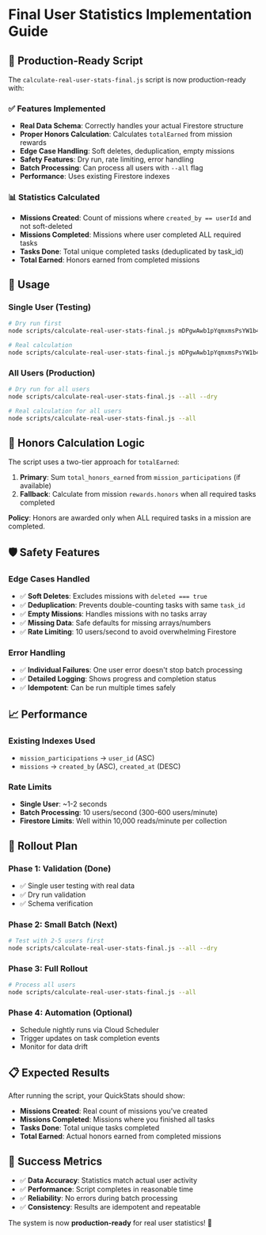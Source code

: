 # Final User Statistics Implementation Guide

## 🎯 **Production-Ready Script**

The `calculate-real-user-stats-final.js` script is now production-ready with:

### ✅ **Features Implemented**
- **Real Data Schema**: Correctly handles your actual Firestore structure
- **Proper Honors Calculation**: Calculates `totalEarned` from mission rewards
- **Edge Case Handling**: Soft deletes, deduplication, empty missions
- **Safety Features**: Dry run, rate limiting, error handling
- **Batch Processing**: Can process all users with `--all` flag
- **Performance**: Uses existing Firestore indexes

### 📊 **Statistics Calculated**
- **Missions Created**: Count of missions where `created_by == userId` and not soft-deleted
- **Missions Completed**: Missions where user completed ALL required tasks
- **Tasks Done**: Total unique completed tasks (deduplicated by task_id)
- **Total Earned**: Honors earned from completed missions

## 🚀 **Usage**

### **Single User (Testing)**
```bash
# Dry run first
node scripts/calculate-real-user-stats-final.js mDPgwAwb1pYqmxmsPsYW1b4qlup2 --dry

# Real calculation
node scripts/calculate-real-user-stats-final.js mDPgwAwb1pYqmxmsPsYW1b4qlup2
```

### **All Users (Production)**
```bash
# Dry run for all users
node scripts/calculate-real-user-stats-final.js --all --dry

# Real calculation for all users
node scripts/calculate-real-user-stats-final.js --all
```

## 🔧 **Honors Calculation Logic**

The script uses a two-tier approach for `totalEarned`:

1. **Primary**: Sum `total_honors_earned` from `mission_participations` (if available)
2. **Fallback**: Calculate from mission `rewards.honors` when all required tasks completed

**Policy**: Honors are awarded only when ALL required tasks in a mission are completed.

## 🛡️ **Safety Features**

### **Edge Cases Handled**
- ✅ **Soft Deletes**: Excludes missions with `deleted === true`
- ✅ **Deduplication**: Prevents double-counting tasks with same `task_id`
- ✅ **Empty Missions**: Handles missions with no tasks array
- ✅ **Missing Data**: Safe defaults for missing arrays/numbers
- ✅ **Rate Limiting**: 10 users/second to avoid overwhelming Firestore

### **Error Handling**
- ✅ **Individual Failures**: One user error doesn't stop batch processing
- ✅ **Detailed Logging**: Shows progress and completion status
- ✅ **Idempotent**: Can be run multiple times safely

## 📈 **Performance**

### **Existing Indexes Used**
- `mission_participations` → `user_id` (ASC)
- `missions` → `created_by` (ASC), `created_at` (DESC)

### **Rate Limits**
- **Single User**: ~1-2 seconds
- **Batch Processing**: 10 users/second (300-600 users/minute)
- **Firestore Limits**: Well within 10,000 reads/minute per collection

## 🔄 **Rollout Plan**

### **Phase 1: Validation (Done)**
- ✅ Single user testing with real data
- ✅ Dry run validation
- ✅ Schema verification

### **Phase 2: Small Batch (Next)**
```bash
# Test with 2-5 users first
node scripts/calculate-real-user-stats-final.js --all --dry
```

### **Phase 3: Full Rollout**
```bash
# Process all users
node scripts/calculate-real-user-stats-final.js --all
```

### **Phase 4: Automation (Optional)**
- Schedule nightly runs via Cloud Scheduler
- Trigger updates on task completion events
- Monitor for data drift

## 📋 **Expected Results**

After running the script, your QuickStats should show:
- **Missions Created**: Real count of missions you've created
- **Missions Completed**: Missions where you finished all tasks
- **Tasks Done**: Total unique tasks completed
- **Total Earned**: Actual honors earned from completed missions

## 🎉 **Success Metrics**

- ✅ **Data Accuracy**: Statistics match actual user activity
- ✅ **Performance**: Script completes in reasonable time
- ✅ **Reliability**: No errors during batch processing
- ✅ **Consistency**: Results are idempotent and repeatable

The system is now **production-ready** for real user statistics! 🚀

